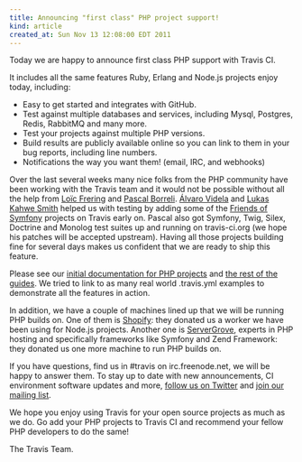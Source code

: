 ```yaml
---
title: Announcing "first class" PHP project support!
kind: article
created_at: Sun Nov 13 12:08:00 EDT 2011
---
```


Today we are happy to announce first class PHP support with Travis CI. 

It includes all the same features Ruby, Erlang and Node.js projects enjoy today, including:

 * Easy to get started and integrates with GitHub.
 * Test against multiple databases and services, including Mysql, Postgres, Redis, RabbitMQ and many more.
 * Test your projects against multiple PHP versions.
 * Build results are publicly available online so you can link to them in your bug reports, including line numbers.
 * Notifications the way you want them! (email, IRC, and webhooks)

Over the last several weeks many nice folks from the PHP community have been working with the Travis team
and it would not be possible without all the help from [Loïc Frering](https://twitter.com/loicfrering) and [Pascal Borreli](https://github.com/pborreli). [Álvaro Videla](https://twitter.com/old_sound) and
[Lukas Kahwe Smith](https://github.com/lsmith77) helped us with testing by adding some of the [Friends of Symfony](https://github.com/friendsofsymfony) projects on Travis early on.
Pascal also got Symfony, Twig, Silex, Doctrine and Monolog test suites up and running on travis-ci.org (we hope his patches will be accepted
upstream). Having all those projects building fine for several days makes us confident that we are
ready to ship this feature.

Please see our [initial documentation for PHP projects](http://about.travis-ci.org/docs/user/languages/php) and [the rest of the guides](http://about.travis-ci.org/docs/). We tried to link to as many real world .travis.yml examples to demonstrate all the features in action.

In addition, we have a couple of machines lined up that we will be running PHP builds on. One of them is [Shopify](http://shopify.com): they donated us a worker we have been using for Node.js projects. Another one is [ServerGrove](http://servergrove.com), experts in PHP hosting and specifically frameworks like Symfony and Zend Framework: they donated us one more machine to run PHP builds
on.

If you have questions, find us in #travis on irc.freenode.net, we will be happy to answer them. To stay up to date with new announcements, CI environment software updates and more, [follow us on Twitter](https://twitter.com/travisci) and [join our mailing list](https://groups.google.com/forum/#!forum/travis-ci).

We hope you enjoy using Travis for your open source projects as much as we do. Go add your PHP projects to Travis CI and recommend your fellow PHP developers to do the same!

The Travis Team.
